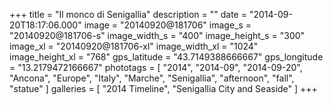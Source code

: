 +++
title = "Il monco di Senigallia"
description = ""
date = "2014-09-20T18:17:06.000"
image = "20140920@181706"
image_s = "20140920@181706-s"
image_width_s = "400"
image_height_s = "300"
image_xl = "20140920@181706-xl"
image_width_xl = "1024"
image_height_xl = "768"
gps_latitude = "43.7149388666667"
gps_longitude = "13.2179472166667"
phototags = [ "2014", "2014-09", "2014-09-20", "Ancona", "Europe", "Italy", "Marche", "Senigallia", "afternoon", "fall", "statue" ]
galleries = [ "2014 Timeline", "Senigallia City and Seaside" ]
+++
